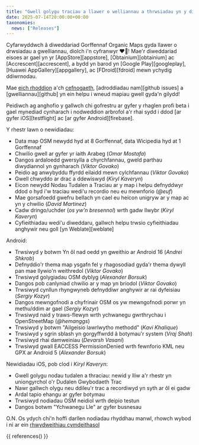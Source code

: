 ```yaml
---
title: "Gwell golygu traciau a llawer o welliannau a thrwsiadau yn y diweddariad Organic Maps Gorffennaf 2025"
date: 2025-07-14T20:00:00+00:00
taxonomies:
  news: ["Releases"]
---
```


Cyfarwyddwch â diweddariad Gorffennaf Organic Maps gyda llawer o drwsiadau a gwelliannau, diolch i'n cyfranwyr ❤️💪! Mae'r diweddariad eisoes ar gael yn yr [AppStore][appstore], [Obtainium][obtainium] ac [Accrescent][accrescent], a bydd yn barod yn [Google Play][googleplay], [Huawei AppGallery][appgallery], ac [FDroid][fdroid] mewn ychydig ddiwrnodau.

Mae [eich rhoddion](@/donate/index.md) a'ch [cefnogaeth](@/contribute/index.md), [adroddiadau nam][github issues] a [gwelliannau][github] yn ein helpu i wneud mapiau gwell gyda'n gilydd!

Peidiwch ag anghofio y gallwch chi gofrestru ar gyfer y rhaglen profi beta i gael mynediad cynharach i nodweddion arbrofol a'r rhai sydd i ddod [ar gyfer iOS][testflight] ac [ar gyfer Android][firebase].

Y rhestr lawn o newidiadau:
- Data map OSM newydd hyd at 8 Gorffennaf, data Wicipedia hyd at 1 Gorffennaf
- Chwilio gwell ar gyfer yr iaith Arabeg (_Omar Mostafa_)
- Dangos ardaloedd gwersylla a chyrchfannau, gweld parthau diwydiannol yn gynharach (_Viktor Govako_)
- Peidio ag anwybyddu ffyrdd eilaidd mewn cylchfannau (_Viktor Govako_)
- Gwell chwyddo ar drac a ddewiswyd (_Kiryl Kaveryn_)
- Eicon newydd Nodau Tudalen a Traciau ar y map i helpu defnyddwyr ddod o hyd i'w traciau wedi'u recordio neu eu mewnforio (_@euf_)
- Mae gorsafoedd gwefru bellach yn cael eu heicon unigryw ar y map ac yn y chwilio (_David Martinez_)
- Cadw dringo/uchder (_os yw'n bresennol_) wrth gadw llwybr (_Kiryl Kaveryn_)
- Cyfieithiadau wedi'u diweddaru, gallwch helpu trwsio cyfieithiadau anghywir neu goll [yn Weblate][weblate]

Android:
- Trwsiwyd y botwm Yn ôl nad oedd yn gweithio ar Android 16 (_Andrei Shkrob_)
- Defnyddio'r thema map ysgafn fel y rhagosodiad gyda'r thema dywyll pan mae llywio'n weithredol (_Viktor Govako_)
- Trwsiwyd golygiadau OSM dyblyg (_Alexander Borsuk_)
- Dangos pob canlyniad chwilio ar y map yn briodol (_Viktor Govako_)
- Trwsiwyd cynllun rhyngwyneb defnyddiwr anghywir ar rai dyfeisiau (_Sergiy Kozyr_)
- Dangos mewngofnodi a chyfrinair OSM os yw mewngofnodi porwr yn methu/ddim ar gael (_Sergiy Kozyr_)
- Trwsiwyd naid y traws-flewyn wrth ychwanegu gwrthrychau i OpenStreetMap (_@hemanggs_)
- Trwsiwyd y botwm "Ailgeisio lawrlwytho methodd" (_Kavi Khalique_)
- Trwsiwyd y sgrin sblash yn gorgyffwrdd â botymau'r system (_Vraj Shah_)
- Trwsiwyd rhai damweiniau (_Devarsh Vasani_)
- Trwsiwyd gwall EACCESS PermissionDenied wrth fewnforio KML neu GPX ar Android 5 (_Alexander Borsuk_)

Newidiadau iOS, pob clod i _Kiryl Kaveryn_:
- Gwell golygu nodau tudalen a thraciau: newid y lliw a'r rhestr yn uniongyrchol o'r Dudalen Gwybodaeth Trac
- Nawr gallwch olygu neu ddileu'r trac a recordiwyd yn syth ar ôl ei gadw
- Ardal tapio ehangu ar gyfer botymau
- Trwsiwyd nodiadau OSM neidiol wrth deipio testun
- Dangos botwm "Ychwanegu Lle" ar gyfer busnesau

O.N. Os ydych chi'n hoffi darllen nodiadau rhyddhau manwl, rhowch wybod i ni ar ein [rhwydweithiau cymdeithasol](/#community)

{{ references() }}
